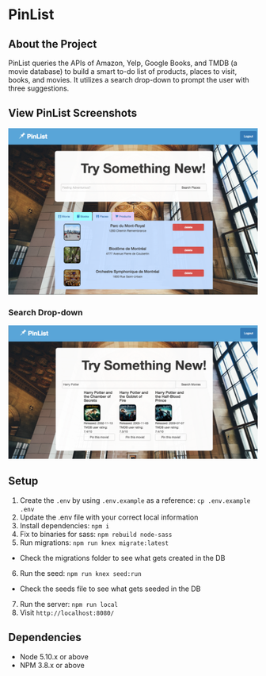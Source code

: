 # PinList

## About the Project

PinList queries the APIs of Amazon, Yelp, Google Books, and TMDB (a movie database) to build a smart to-do list of products, places to visit, books, and movies. It utilizes a search drop-down to prompt the user with three suggestions.

## View PinList Screenshots

!["PinList"](/docs/to-do-list.png)

### Search Drop-down
!["Drop-down Search"](/docs/search-drop-down.png)

## Setup

1. Create the `.env` by using `.env.example` as a reference: `cp .env.example .env`
2. Update the .env file with your correct local information
3. Install dependencies: `npm i`
4. Fix to binaries for sass: `npm rebuild node-sass`
5. Run migrations: `npm run knex migrate:latest`
  - Check the migrations folder to see what gets created in the DB
6. Run the seed: `npm run knex seed:run`
  - Check the seeds file to see what gets seeded in the DB
7. Run the server: `npm run local`
8. Visit `http://localhost:8080/`

## Dependencies

- Node 5.10.x or above
- NPM 3.8.x or above
